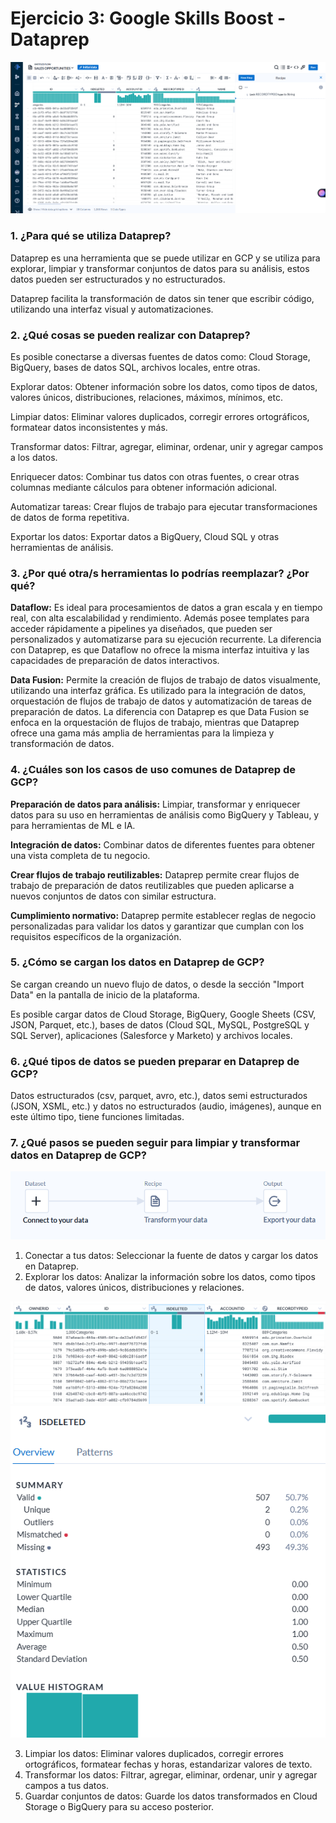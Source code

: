 # Ejercicio 3: Google Skills Boost - Dataprep

![dataprep.png](img/dataprep.png)

### **1.** ¿Para qué se utiliza Dataprep?

Dataprep es una herramienta que se puede utilizar en GCP y se utiliza para explorar, limpiar y transformar conjuntos de datos para su análisis, estos datos pueden ser estructurados y no estructurados.

Dataprep facilita la transformación de datos sin tener que escribir código, utilizando una interfaz visual y automatizaciones.

### **2.** ¿Qué cosas se pueden realizar con Dataprep?

Es posible conectarse a diversas fuentes de datos como: Cloud Storage, BigQuery, bases de datos SQL, archivos locales, entre otras.

Explorar datos: Obtener información sobre los datos, como tipos de datos, valores únicos, distribuciones, relaciones, máximos, mínimos, etc.

Limpiar datos: Eliminar valores duplicados, corregir errores ortográficos, formatear datos inconsistentes y más.

Transformar datos: Filtrar, agregar, eliminar, ordenar, unir y agregar campos a los datos.

Enriquecer datos: Combinar tus datos con otras fuentes, o crear otras columnas mediante cálculos para obtener información adicional.

Automatizar tareas: Crear flujos de trabajo para ejecutar transformaciones de datos de forma repetitiva.

Exportar los datos: Exportar datos a BigQuery, Cloud SQL y otras herramientas de análisis.

### **3.** ¿Por qué otra/s herramientas lo podrías reemplazar? ¿Por qué?

**Dataflow:** Es ideal para procesamientos de datos a gran escala y en tiempo real, con alta escalabilidad y rendimiento. Además posee templates para acceder rápidamente a pipelines ya diseñados, que pueden ser personalizados y automatizarse para su ejecución recurrente. La diferencia con Dataprep, es que Dataflow no ofrece la misma interfaz intuitiva y las capacidades de preparación de datos interactivos.

**Data Fusion:** Permite la creación de flujos de trabajo de datos visualmente, utilizando una interfaz gráfica. Es utilizado para la integración de datos, orquestación de flujos de trabajo de datos y automatización de tareas de preparación de datos. La diferencia con Dataprep es que Data Fusion se enfoca en la orquestación de flujos de trabajo, mientras que Dataprep ofrece una gama más amplia de herramientas para la limpieza y transformación de datos.

### **4.** ¿Cuáles son los casos de uso comunes de Dataprep de GCP?

**Preparación de datos para análisis:** Limpiar, transformar y enriquecer datos para su uso en herramientas de análisis como BigQuery y Tableau, y para herramientas de ML e IA.

**Integración de datos:** Combinar datos de diferentes fuentes para obtener una vista completa de tu negocio.

**Crear flujos de trabajo reutilizables:** Dataprep permite crear flujos de trabajo de preparación de datos reutilizables que pueden aplicarse a nuevos conjuntos de datos con similar estructura. 

**Cumplimiento normativo:** Dataprep permite establecer reglas de negocio personalizadas para validar los datos y garantizar que cumplan con los requisitos específicos de la organización.

### **5.** ¿Cómo se cargan los datos en Dataprep de GCP?

Se cargan creando un nuevo flujo de datos, o desde la sección "Import Data" en la pantalla de inicio de la plataforma. 

Es posible cargar datos de Cloud Storage, BigQuery, Google Sheets (CSV, JSON, Parquet, etc.), bases de datos (Cloud SQL, MySQL, PostgreSQL y SQL Server), aplicaciones (Salesforce y Marketo) y archivos locales.

### **6.** ¿Qué tipos de datos se pueden preparar en Dataprep de GCP?

Datos estructurados (csv, parquet, avro, etc.), datos semi estructurados (JSON, XSML, etc.) y datos no estructurados (audio, imágenes), aunque en este último tipo, tiene funciones limitadas. 

### **7.** ¿Qué pasos se pueden seguir para limpiar y transformar datos en Dataprep de GCP?

![import](img/import.png)

1. Conectar a tus datos: Seleccionar la fuente de datos y cargar los datos en Dataprep.
2. Explorar los datos: Analizar la información sobre los datos, como tipos de datos, valores únicos, distribuciones y relaciones.

![import](img/prep.png)
![import](img/prep2.png)

3. Limpiar los datos: Eliminar valores duplicados, corregir errores ortográficos, formatear fechas y horas, estandarizar valores de texto.
4. Transformar los datos: Filtrar, agregar, eliminar, ordenar, unir y agregar campos a tus datos.
5. Guardar conjuntos de datos: Guarde los datos transformados en Cloud Storage o BigQuery para su acceso posterior.